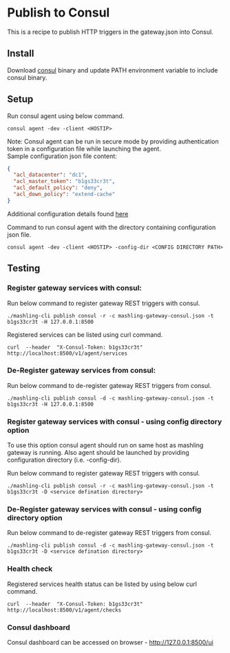 # Publish to Consul

This is a recipe to publish HTTP triggers in the gateway.json into Consul.

## Install
Download [consul](https://www.consul.io/downloads.html) binary and update PATH environment variable to include consul binary.

## Setup

Run consul agent using below command.
```
consul agent -dev -client <HOSTIP>
```
Note: Consul agent can be run in secure mode by providing authentication token in a configuration file while launching the agent.<br>
Sample configuration json file content:
```json
{
  "acl_datacenter": "dc1",
  "acl_master_token": "b1gs33cr3t",
  "acl_default_policy": "deny",
  "acl_down_policy": "extend-cache"
}
```
Additional configuration details found [here](https://www.consul.io/docs/guides/acl.html)

Command to run consul agent with the directory containing configuration json file.
```
consul agent -dev -client <HOSTIP> -config-dir <CONFIG DIRECTORY PATH>
```

## Testing

### Register gateway services with consul:

Run below command to register gateway REST triggers with consul.
```
./mashling-cli publish consul -r -c mashling-gateway-consul.json -t b1gs33cr3t -H 127.0.0.1:8500
```

Registered services can be listed using curl command.
```
curl  --header  "X-Consul-Token: b1gs33cr3t"   http://localhost:8500/v1/agent/services
```

### De-Register gateway services from consul:

Run below command to de-register gateway REST triggers from consul.
```
./mashling-cli publish consul -d -c mashling-gateway-consul.json -t b1gs33cr3t -H 127.0.0.1:8500
```

### Register gateway services with consul - using config directory option

To use this option consul agent should run on same host as mashling gateway is running. Also agent should be launched by providing configuration directory (i.e. -config-dir).

Run below command to register gateway REST triggers with consul.
```
./mashling-cli publish consul -r -c mashling-gateway-consul.json -t b1gs33cr3t -D <service defination directory>
```


### De-Register gateway services with consul - using config directory option

Run below command to de-register gateway REST triggers from consul.
```
./mashling-cli publish consul -d -c mashling-gateway-consul.json -t b1gs33cr3t -D <service defination directory>
```

### Health check

Registered services health status can be listed by using below curl command.
```
curl  --header  "X-Consul-Token: b1gs33cr3t"   http://localhost:8500/v1/agent/checks
```

### Consul dashboard

Consul dashboard can be accessed on browser - http://127.0.0.1:8500/ui


